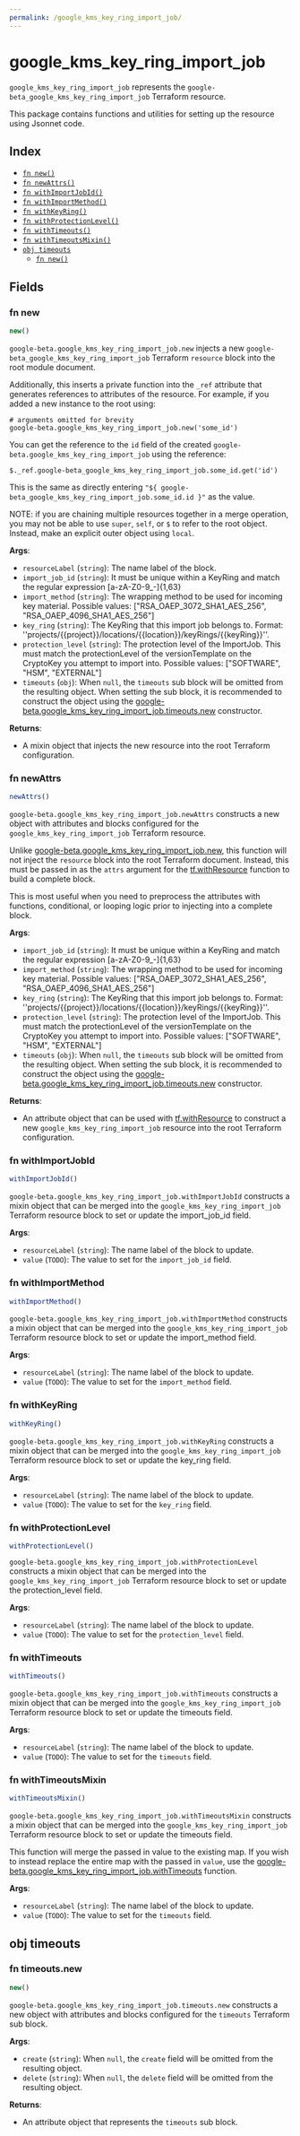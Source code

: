 ```yaml
---
permalink: /google_kms_key_ring_import_job/
---
```


# google_kms_key_ring_import_job

`google_kms_key_ring_import_job` represents the `google-beta_google_kms_key_ring_import_job` Terraform resource.



This package contains functions and utilities for setting up the resource using Jsonnet code.


## Index

* [`fn new()`](#fn-new)
* [`fn newAttrs()`](#fn-newattrs)
* [`fn withImportJobId()`](#fn-withimportjobid)
* [`fn withImportMethod()`](#fn-withimportmethod)
* [`fn withKeyRing()`](#fn-withkeyring)
* [`fn withProtectionLevel()`](#fn-withprotectionlevel)
* [`fn withTimeouts()`](#fn-withtimeouts)
* [`fn withTimeoutsMixin()`](#fn-withtimeoutsmixin)
* [`obj timeouts`](#obj-timeouts)
  * [`fn new()`](#fn-timeoutsnew)

## Fields

### fn new

```ts
new()
```


`google-beta.google_kms_key_ring_import_job.new` injects a new `google-beta_google_kms_key_ring_import_job` Terraform `resource`
block into the root module document.

Additionally, this inserts a private function into the `_ref` attribute that generates references to attributes of the
resource. For example, if you added a new instance to the root using:

    # arguments omitted for brevity
    google-beta.google_kms_key_ring_import_job.new('some_id')

You can get the reference to the `id` field of the created `google-beta.google_kms_key_ring_import_job` using the reference:

    $._ref.google-beta_google_kms_key_ring_import_job.some_id.get('id')

This is the same as directly entering `"${ google-beta_google_kms_key_ring_import_job.some_id.id }"` as the value.

NOTE: if you are chaining multiple resources together in a merge operation, you may not be able to use `super`, `self`,
or `$` to refer to the root object. Instead, make an explicit outer object using `local`.

**Args**:
  - `resourceLabel` (`string`): The name label of the block.
  - `import_job_id` (`string`): It must be unique within a KeyRing and match the regular expression [a-zA-Z0-9_-]{1,63}
  - `import_method` (`string`): The wrapping method to be used for incoming key material. Possible values: [&#34;RSA_OAEP_3072_SHA1_AES_256&#34;, &#34;RSA_OAEP_4096_SHA1_AES_256&#34;]
  - `key_ring` (`string`): The KeyRing that this import job belongs to.
Format: &#39;&#39;projects/{{project}}/locations/{{location}}/keyRings/{{keyRing}}&#39;&#39;.
  - `protection_level` (`string`): The protection level of the ImportJob. This must match the protectionLevel of the
versionTemplate on the CryptoKey you attempt to import into. Possible values: [&#34;SOFTWARE&#34;, &#34;HSM&#34;, &#34;EXTERNAL&#34;]
  - `timeouts` (`obj`):  When `null`, the `timeouts` sub block will be omitted from the resulting object. When setting the sub block, it is recommended to construct the object using the [google-beta.google_kms_key_ring_import_job.timeouts.new](#fn-googlekmskeyringimportjobtimeoutsnew) constructor.

**Returns**:
- A mixin object that injects the new resource into the root Terraform configuration.


### fn newAttrs

```ts
newAttrs()
```


`google-beta.google_kms_key_ring_import_job.newAttrs` constructs a new object with attributes and blocks configured for the `google_kms_key_ring_import_job`
Terraform resource.

Unlike [google-beta.google_kms_key_ring_import_job.new](#fn-googlekmskeyringimportjobnew), this function will not inject the `resource`
block into the root Terraform document. Instead, this must be passed in as the `attrs` argument for the
[tf.withResource](https://github.com/tf-libsonnet/core/tree/main/docs#fn-withresource) function to build a complete block.

This is most useful when you need to preprocess the attributes with functions, conditional, or looping logic prior to
injecting into a complete block.

**Args**:
  - `import_job_id` (`string`): It must be unique within a KeyRing and match the regular expression [a-zA-Z0-9_-]{1,63}
  - `import_method` (`string`): The wrapping method to be used for incoming key material. Possible values: [&#34;RSA_OAEP_3072_SHA1_AES_256&#34;, &#34;RSA_OAEP_4096_SHA1_AES_256&#34;]
  - `key_ring` (`string`): The KeyRing that this import job belongs to.
Format: &#39;&#39;projects/{{project}}/locations/{{location}}/keyRings/{{keyRing}}&#39;&#39;.
  - `protection_level` (`string`): The protection level of the ImportJob. This must match the protectionLevel of the
versionTemplate on the CryptoKey you attempt to import into. Possible values: [&#34;SOFTWARE&#34;, &#34;HSM&#34;, &#34;EXTERNAL&#34;]
  - `timeouts` (`obj`):  When `null`, the `timeouts` sub block will be omitted from the resulting object. When setting the sub block, it is recommended to construct the object using the [google-beta.google_kms_key_ring_import_job.timeouts.new](#fn-googlekmskeyringimportjobtimeoutsnew) constructor.

**Returns**:
  - An attribute object that can be used with [tf.withResource](https://github.com/tf-libsonnet/core/tree/main/docs#fn-withresource) to construct a new `google_kms_key_ring_import_job` resource into the root Terraform configuration.


### fn withImportJobId

```ts
withImportJobId()
```

`google-beta.google_kms_key_ring_import_job.withImportJobId` constructs a mixin object that can be merged into the `google_kms_key_ring_import_job`
Terraform resource block to set or update the import_job_id field.



**Args**:
  - `resourceLabel` (`string`): The name label of the block to update.
  - `value` (`TODO`): The value to set for the `import_job_id` field.


### fn withImportMethod

```ts
withImportMethod()
```

`google-beta.google_kms_key_ring_import_job.withImportMethod` constructs a mixin object that can be merged into the `google_kms_key_ring_import_job`
Terraform resource block to set or update the import_method field.



**Args**:
  - `resourceLabel` (`string`): The name label of the block to update.
  - `value` (`TODO`): The value to set for the `import_method` field.


### fn withKeyRing

```ts
withKeyRing()
```

`google-beta.google_kms_key_ring_import_job.withKeyRing` constructs a mixin object that can be merged into the `google_kms_key_ring_import_job`
Terraform resource block to set or update the key_ring field.



**Args**:
  - `resourceLabel` (`string`): The name label of the block to update.
  - `value` (`TODO`): The value to set for the `key_ring` field.


### fn withProtectionLevel

```ts
withProtectionLevel()
```

`google-beta.google_kms_key_ring_import_job.withProtectionLevel` constructs a mixin object that can be merged into the `google_kms_key_ring_import_job`
Terraform resource block to set or update the protection_level field.



**Args**:
  - `resourceLabel` (`string`): The name label of the block to update.
  - `value` (`TODO`): The value to set for the `protection_level` field.


### fn withTimeouts

```ts
withTimeouts()
```

`google-beta.google_kms_key_ring_import_job.withTimeouts` constructs a mixin object that can be merged into the `google_kms_key_ring_import_job`
Terraform resource block to set or update the timeouts field.



**Args**:
  - `resourceLabel` (`string`): The name label of the block to update.
  - `value` (`TODO`): The value to set for the `timeouts` field.


### fn withTimeoutsMixin

```ts
withTimeoutsMixin()
```

`google-beta.google_kms_key_ring_import_job.withTimeoutsMixin` constructs a mixin object that can be merged into the `google_kms_key_ring_import_job`
Terraform resource block to set or update the timeouts field.

This function will merge the passed in value to the existing map. If you wish
to instead replace the entire map with the passed in `value`, use the [google-beta.google_kms_key_ring_import_job.withTimeouts](TODO)
function.


**Args**:
  - `resourceLabel` (`string`): The name label of the block to update.
  - `value` (`TODO`): The value to set for the `timeouts` field.


## obj timeouts



### fn timeouts.new

```ts
new()
```


`google-beta.google_kms_key_ring_import_job.timeouts.new` constructs a new object with attributes and blocks configured for the `timeouts`
Terraform sub block.



**Args**:
  - `create` (`string`):  When `null`, the `create` field will be omitted from the resulting object.
  - `delete` (`string`):  When `null`, the `delete` field will be omitted from the resulting object.

**Returns**:
  - An attribute object that represents the `timeouts` sub block.

